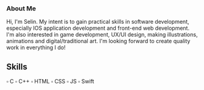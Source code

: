 ### About Me

Hi, I'm Selin. My intent is to gain practical skills in software development, especially IOS application development and front-end web development. I'm also interested in game development, UX/UI design, making illustrations, animations and digital/traditional art. I'm looking forward to create quality work in everything I do!

Skills 
-------
▫️ C 
▫️ C++ 
▫️ HTML ▫️ CSS ▫️ JS 
▫️ Swift
